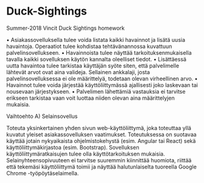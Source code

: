 # Duck-Sightings
Summer-2018 Vincit Duck Sightings homework


• Asiakassovelluksella tulee voida listata kaikki havainnot ja lisätä uusia havaintoja. Operaatiot tulee kohdistaa tehtävänannossa
kuvattuun palvelinsovellukseen.
• Havainnoista tulee näyttää tarkoituksenmukaisella tavalla kaikki sovelluksen käytön kannalta oleelliset tiedot.
• Lisättäessä uutta havaintoa tulee tarkistaa käyttäjän syöte siten, että palvelimelle lähtevät arvot ovat aina valideja. Sellainen
ankkalaji, josta palvelinsovelluksessa ei ole määrittelyä, todetaan olevan virheellinen arvo.
• Havainnot tulee voida järjestää käyttöliittymässä ajallisesti joko laskevaan tai nousevaan järjestykseen.
• Palvelimen lähettämiä vastauksia ei tarvitse erikseen tarkistaa vaan voit luottaa niiden olevan aina määrittelyjen mukaisia.


Vaihtoehto A) Selainsovellus

Toteuta yksinkertainen yhden sivun web-käyttöliittymä, joka
toteuttaa yllä kuvatut yleiset asiakassovelluksen vaatimukset.
Toteutuksessa on suotavaa käyttää jotain nykyaikaista ohjelmistokehystä
(esim. Angular tai React) sekä käyttöliittymäkirjastoa
(esim. Bootstrap). Sovelluksen käyttöliittymäratkaisujen tulee
olla käyttötarkoituksen mukaisia.
Selainyhteensopivuuteen ei tarvitse suuremmin kiinnittää
huomiota, riittää että tekemäsi käyttöliittymä toimii ja näyttää
halutunlaiselta tuoreella Google Chrome -työpöytäselaimella.
